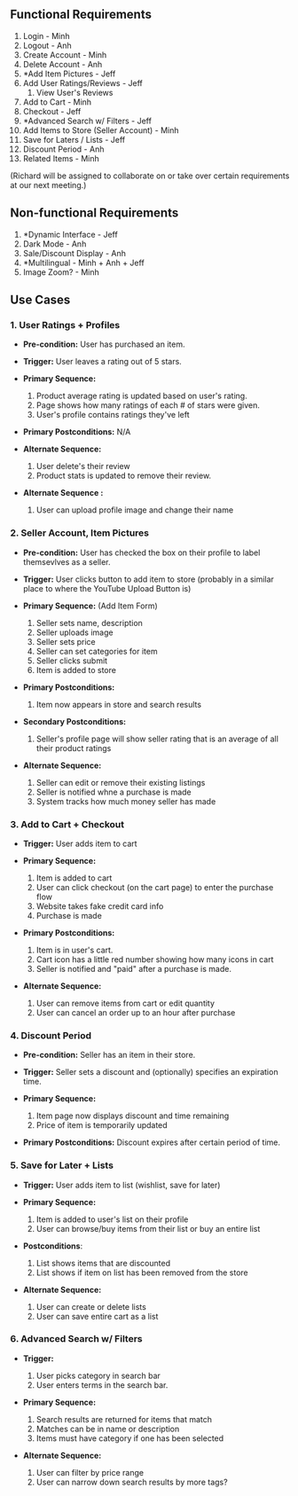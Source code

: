 ## Functional Requirements

1. Login  - Minh
2. Logout - Anh
3. Create Account - Minh
4. Delete Account - Anh
5. \*Add Item Pictures - Jeff
6. Add User Ratings/Reviews - Jeff
   1. View User's Reviews
7. Add to Cart - Minh
8. Checkout - Jeff
9.  \*Advanced Search w/ Filters - Jeff
10. Add Items to Store (Seller Account) - Minh
11. Save for Laters / Lists - Jeff
12. Discount Period - Anh
13. Related Items - Minh

(Richard will be assigned to collaborate on or take over certain requirements at our next meeting.)

## Non-functional Requirements

1. \*Dynamic Interface - Jeff
2. Dark Mode - Anh
3. Sale/Discount Display - Anh
4. \*Multilingual - Minh + Anh + Jeff
5. Image Zoom? - Minh

## Use Cases

### 1. User Ratings + Profiles
- **Pre-condition:** User has purchased an item.

- **Trigger:** User leaves a rating out of 5 stars.

- **Primary Sequence:** 
  1. Product average rating is updated based on user's rating.
  2. Page shows how many ratings of each # of stars were given.
  3. User's profile contains ratings they've left

- **Primary Postconditions:** N/A

- **Alternate Sequence:** 
  1. User delete's their review
  2. Product stats is updated to remove their review.

- **Alternate Sequence <optional>:** 
  1. User can upload profile image and change their name
  
### 2. Seller Account, Item Pictures
- **Pre-condition:** User has checked the box on their profile to label themsevlves as a seller.

- **Trigger:** User clicks button to add item to store (probably in a similar place to where the YouTube Upload Button is)

- **Primary Sequence:** (Add Item Form)
 
  1. Seller sets name, description
  2. Seller uploads image
  3. Seller sets price
  4. Seller can set categories for item
  5. Seller clicks submit
  6. Item is added to store
  
- **Primary Postconditions:**
  1. Item now appears in store and search results

- **Secondary Postconditions:**
  1. Seller's profile page will show seller rating that is an average of all their product ratings

- **Alternate Sequence:** 
  1. Seller can edit or remove their existing listings
  2. Seller is notified whne a purchase is made
  3. System tracks how much money seller has made

### 3. Add to Cart + Checkout

- **Trigger:** User adds item to cart

- **Primary Sequence:**
  
  1. Item is added to cart
  3. User can click checkout (on the cart page) to enter the purchase flow
  4. Website takes fake credit card info
  5. Purchase is made

- **Primary Postconditions:** 
  1. Item is in user's cart.
  2. Cart icon has a little red number showing how many icons in cart
  3. Seller is notified and "paid" after a purchase is made.

- **Alternate Sequence:**
  1. User can remove items from cart or edit quantity
  2. User can cancel an order up to an hour after purchase

### 4. Discount Period
- **Pre-condition:** Seller has an item in their store.

- **Trigger:** Seller sets a discount and (optionally) specifies an expiration time.

- **Primary Sequence:**
  
  1. Item page now displays discount and time remaining
  2. Price of item is temporarily updated

- **Primary Postconditions:** Discount expires after certain period of time.

### 5. Save for Later + Lists
  
- **Trigger:** User adds item to list (wishlist, save for later)

- **Primary Sequence:**
  
  1. Item is added to user's list on their profile
  2. User can browse/buy items from their list or buy an entire list
 
- **Postconditions**:
  1. List shows items that are discounted
  2. List shows if item on list has been removed from the store
  
- **Alternate Sequence:** 
  1. User can create or delete lists
  2. User can save entire cart as a list

### 6. Advanced Search w/ Filters

- **Trigger:**
  1. User picks category in search bar
  2. User enters terms in the search bar.
  
- **Primary Sequence:**
  
  1. Search results are returned for items that match
  2. Matches can be in name or description
  3. Items must have category if one has been selected

- **Alternate Sequence:**
  
  1. User can filter by price range
  2. User can narrow down search results by more tags?
